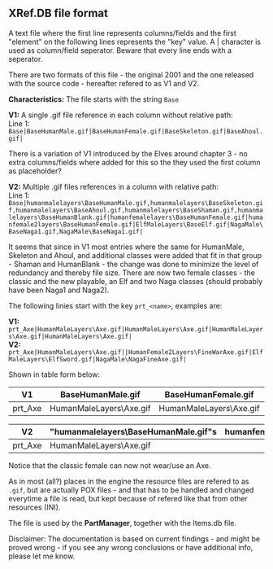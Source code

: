 ## XRef.DB file format

A text file where the first line represents columns/fields and the first "element" on the following lines represents the "key" value. A | character is used as column/field seperator. Beware that every line ends with a seperator. 

There are two formats of this file - the original 2001 and the one released with the source code - hereafter refered to as V1 and V2.

**Characteristics:** The file starts with the string `Base`

**V1:** A single .gif file reference in each column without relative path:  
Line 1: `Base|BaseHumanMale.gif|BaseHumanFemale.gif|BaseSkeleton.gif|BaseAhoul.gif|`

There is a variation of V1 introduced by the Elves around chapter 3 - no extra columns/fields where added for this so the they used the first column as placeholder?

**V2:** Multiple .gif files references in a column with relative path:  
Line 1: `Base|humanmalelayers\BaseHumanMale.gif,humanmalelayers\BaseSkeleton.gif,humanmalelayers\BaseAhoul.gif,humanmalelayers\BaseShaman.gif,humanmalelayers\BaseHumanBlank.gif|humanfemalelayers\BaseHumanFemale.gif|humanfemale2layers\BaseHumanFemale.gif|ElfMaleLayers\BaseElf.gif|NagaMale\BaseNaga1.gif,NagaMale\BaseNaga1.gif|`  

It seems that since in V1 most entries where the same for HumanMale, Skeleton and Ahoul, and additional classes were added that fit in that group - Shaman and HumanBlank - the change was done to minimize the level of redundancy and thereby file size. There are now two female classes - the classic and the new playable, an Elf and two Naga classes (should probably have been Naga1 and Naga2).  

The following linies start with the key `prt_<name>`, examples are:  

**V1:** `prt_Axe|HumanMaleLayers\Axe.gif|HumanMaleLayers\Axe.gif|HumanMaleLayers\Axe.gif|HumanMaleLayers\Axe.gif|`  
**V2:** `prt_Axe|HumanMaleLayers\Axe.gif||HumanFemale2Layers\FineWarAxe.gif|ElfMaleLayers\ElfSword.gif|NagaMale\NagaFineAxe.gif|`  

Shown in table form below:  

| V1 | BaseHumanMale.gif | BaseHumanFemale.gif | BaseSkeleton.gif | BaseAhoul.gif |  
| ---- | ---- | ---- | ---- | ---- |
|prt_Axe|HumanMaleLayers\Axe.gif|HumanMaleLayers\Axe.gif|HumanMaleLayers\Axe.gif|HumanMaleLayers\Axe.gif|

| V2 | "humanmalelayers\BaseHumanMale.gif"s | humanfemalelayers\BaseHumanFemale.gif | humanfemale2layers\BaseHumanFemale.gif | ElfMaleLayers\BaseElf.gif | NagaMale\BaseNaga1.gif,NagaMale\BaseNaga1.gif |  
| ---- | ---- | ---- | ---- | ---- | ---- |
|prt_Axe|HumanMaleLayers\Axe.gif||HumanFemale2Layers\FineWarAxe.gif|ElfMaleLayers\ElfSword.gif|NagaMale\NagaFineAxe.gif|
  
Notice that the classic female can now not wear/use an Axe.

As in most (all?) places in the engine the resource files are refered to as `.gif`, but are actually POX files - and that has to be handled and changed everytime a file is read, but kept because of refered like that from other resources (INI).

The file is used by the **PartManager**, together with the Items.db file.

Disclaimer: The documentation is based on current findings - and might be proved wrong - if you see any wrong conclusions or have additional info, please let me know.
